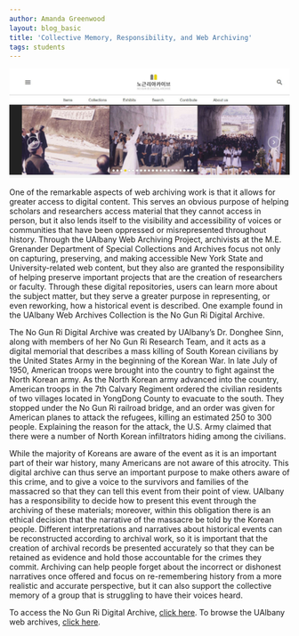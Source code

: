 ```yaml
---
author: Amanda Greenwood
layout: blog_basic
title: 'Collective Memory, Responsibility, and Web Archiving'
tags: students
---
```


<a href="https://wayback.archive-it.org/12932/20210317014827/https://nogunri.rit.albany.edu/archive/"><img class="blog_image" alt="Screenshot of the No Gun Ri Digital Archive" src="/sliderImages/default/nogunri2.jpg" />
</a>

<p>One of the remarkable aspects of web archiving work is that it allows for greater access to digital content. This serves an obvious purpose of helping scholars and researchers access material that they cannot access in person, but it also lends itself to the visibility and accessibility of voices or communities that have been oppressed or misrepresented throughout history. Through the UAlbany Web Archiving Project, archivists at the M.E. Grenander Department of Special Collections and Archives focus not only on capturing, preserving, and making accessible New York State and University-related web content, but they also are granted the responsibility of helping preserve important projects that are the creation of researchers or faculty. Through these digital repositories, users can learn more about the subject matter, but they serve a greater purpose in representing, or even reworking, how a historical event is described. One example found in the UAlbany Web Archives Collection is the No Gun Ri Digital Archive.</p>

<p>The No Gun Ri Digital Archive was created by UAlbany’s Dr. Donghee Sinn, along with members of her No Gun Ri Research Team, and it acts as a digital memorial that describes a mass killing of South Korean civilians by the United States Army in the beginning of the Korean War. In late July of 1950, American troops were brought into the country to fight against the North Korean army. As the North Korean army advanced into the country, American troops in the 7th Calvary Regiment ordered the civilian residents of two villages located in YongDong County to evacuate to the south. They stopped under the No Gun Ri railroad bridge, and an order was given for American planes to attack the refugees, killing an estimated 250 to 300 people. Explaining the reason for the attack, the U.S. Army claimed that there were a number of North Korean infiltrators hiding among the civilians.</p>

<p>While the majority of Koreans are aware of the event as it is an important part of their war history, many Americans are not aware of this atrocity. This digital archive can thus serve an important purpose to make others aware of this crime, and to give a voice to the survivors and families of the massacred so that they can tell this event from their point of view. UAlbany has a responsibility to decide how to present this event through the archiving of these materials; moreover, within this obligation there is an ethical decision that the narrative of the massacre be told by the Korean people. Different interpretations and narratives about historical events can be reconstructed according to archival work, so it is important that the creation of archival records be presented accurately so that they can be retained as evidence and hold those accountable for the crimes they commit. Archiving can help people forget about the incorrect or dishonest narratives once offered and focus on re-remembering history from a more realistic and accurate perspective, but it can also support the collective memory of a group that is struggling to have their voices heard.</p>

<p>To access the No Gun Ri Digital Archive, <a href="https://wayback.archive-it.org/12932/20210317014827/https://nogunri.rit.albany.edu/archive/">click here</a>. To browse the UAlbany web archives, <a href="https://archives.albany.edu/web/webarchives/">click here</a>.</p>



